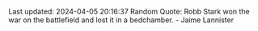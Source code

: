 Last updated: 2024-04-05 20:16:37
Random Quote: Robb Stark won the war on the battlefield and lost it in a bedchamber.  -  Jaime Lannister